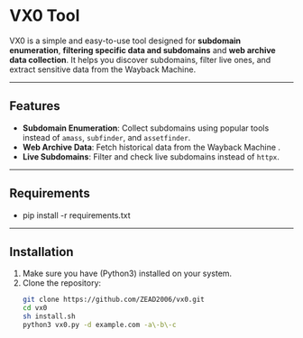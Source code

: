 # VX0 Tool

VX0 is a simple and easy-to-use tool designed for **subdomain enumeration**, **filtering specific data and subdomains** and **web archive data collection**. It helps you discover subdomains, filter live ones, and extract sensitive data from the Wayback Machine.

---

## Features

- **Subdomain Enumeration**: Collect subdomains using popular tools instead of `amass`, `subfinder`, and `assetfinder`.
- **Web Archive Data**: Fetch historical data from the Wayback Machine .
- **Live Subdomains**: Filter and check live subdomains instead of `httpx`.
---

## Requirements
- pip install -r requirements.txt
---

## Installation

1. Make sure you have (Python3) installed on your system.
2. Clone the repository:
   ```bash
   git clone https://github.com/ZEAD2006/vx0.git
   cd vx0
   sh install.sh
   python3 vx0.py -d example.com -a\-b\-c
